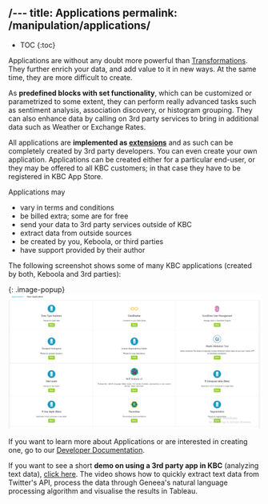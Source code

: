 /---
title: Applications
permalink: /manipulation/applications/
---

* TOC
{:toc}

Applications are without any doubt more powerful than [Transformations](/manipulation/transformations/). 
They further enrich your data, and add value to it in new ways. 
At the same time, they are more difficult to create. 

As **predefined blocks with set functionality**, which can be customized or parametrized to some extent, 
they can perform really advanced tasks such as sentiment analysis, association discovery, or 
histogram grouping. They can also enhance data by calling on 3rd party services to bring in additional data 
such as Weather or Exchange Rates. 

All applications are **implemented as [extensions](https://developers.keboola.com/extend/)** 
and as such can be completely created by 3rd party developers. 
You can even create your own application. 
Applications can be created either for a particular end-user, or they may be offered 
to all KBC customers; in that case they have to be registered in KBC App Store.

Applications may

- vary in terms and conditions
- be billed extra; some are for free
- send your data to 3rd party services outside of KBC
- extract data from outside sources
- be created by you, Keboola, or third parties 
- have support provided by their author 

The following screenshot shows some of many KBC applications (created by both, Keboola and 3rd parties): 

{: .image-popup}
![Keboola and 3rd parties Applications in KBC](/manipulation/applications/applications.png)
	

If you want to learn more about Applications or are interested in creating one, go to 
our [Developer Documentation](https://developers.keboola.com/extend/).

If you want to see a short **demo on using a 3rd party app in KBC** (analyzing text data), [click here](https://www.youtube.com/watch?v=dx03hlA7dTo). 
The video shows how to quickly extract text data from Twitter's API, process the data through Geneea's
natural language processing algorithm and visualise the results in Tableau.
